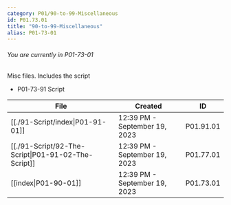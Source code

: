 ```yaml
---
category: P01/90-to-99-Miscellaneous
id: P01.73.01
title: "90-to-99-Miscellaneous"
alias: P01-73-01
---
```

###### You are currently in P01-73-01

Misc files. Includes the script

- P01-73-91 Script

| File                                                                                                          | Created                       | ID        |
| ------------------------------------------------------------------------------------------------------------- | ----------------------------- | --------- |
| [[./91-Script/index\|P01-91-01]]                       | 12:39 PM - September 19, 2023 | P01.91.01 |
| [[./91-Script/92-The-Script\|P01-91-02-The-Script]] | 12:39 PM - September 19, 2023 | P01.77.01 |
| [[index\|P01-90-01]]                                 | 12:39 PM - September 19, 2023 | P01.73.01 |



